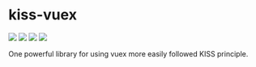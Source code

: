 # kiss-vuex

[![](https://api.travis-ci.org/HalZhan/kiss-vuex.svg?branch=master)](https://travis-ci.org/HalZhan/kiss-vuex)
[![](https://img.shields.io/david/HalZhan/kiss-vuex.svg)](https://github.com/HalZhan/kiss-vuex)
[![](https://img.shields.io/david/dev/HalZhan/kiss-vuex.svg)](https://github.com/HalZhan/kiss-vuex)
[![](https://img.shields.io/github/license/HalZhan/kiss-vuex.svg)](https://github.com/HalZhan/kiss-vuex)

One powerful library for using vuex more easily followed KISS principle.
